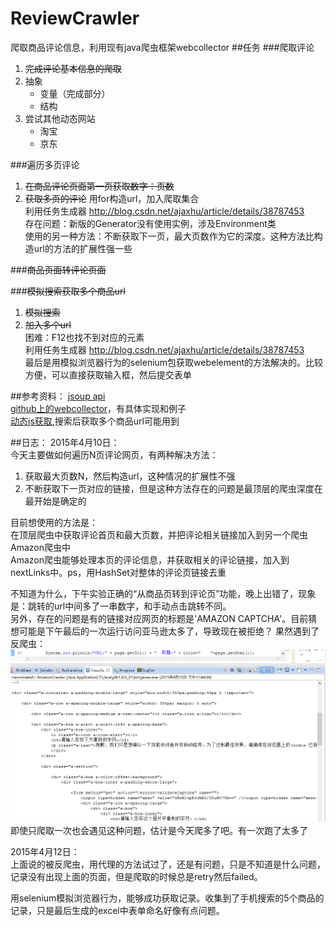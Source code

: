 # ReviewCrawler
爬取商品评论信息，利用现有java爬虫框架webcollector
##任务
###爬取评论
1. ~~完成评论基本信息的爬取~~
2. 抽象    
    * 变量（完成部分）    
    * 结构    
3. 尝试其他动态网站    
    * 淘宝    
    * 京东   

###遍历多页评论  
1. ~~在商品评论页面第一页获取数字：页数~~    
2. ~~获取多页的评论~~
      用for构造url，加入爬取集合   
        利用任务生成器 http://blog.csdn.net/ajaxhu/article/details/38787453  
        存在问题：新版的Generator没有使用实例，涉及Environment类  
         使用的另一种方法：不断获取下一页，最大页数作为它的深度。这种方法比构造url的方法的扩展性强一些

###~~商品页面转评论页面~~    


###~~模拟搜索获取多个商品url~~    
1. ~~模拟搜索~~  
2. ~~加入多个url~~  
          困难：F12也找不到对应的元素  
          利用任务生成器 http://blog.csdn.net/ajaxhu/article/details/38787453  
         最后是用模拟浏览器行为的selenium包获取webelement的方法解决的。比较方便，可以直接获取输入框，然后提交表单

##参考资料：
[jsoup api](http://www.brieftools.info/document/jsoup/)  
[github上的webcollector](https://github.com/CrawlScript/WebCollector)，有具体实现和例子  
[动态js获取](http://www.cnblogs.com/yhdino/p/3263219.html),搜索后获取多个商品url可能用到

##日志：
2015年4月10日：  
今天主要做如何遍历N页评论网页，有两种解决方法：
1. 获取最大页数N，然后构造url，这种情况的扩展性不强
2. 不断获取下一页对应的链接，但是这种方法存在的问题是最顶层的爬虫深度在最开始是确定的  

目前想使用的方法是：  
在顶层爬虫中获取评论首页和最大页数，并把评论相关链接加入到另一个爬虫Amazon爬虫中  
Amazon爬虫能够处理本页的评论信息，并获取相关的评论链接，加入到nextLinks中。ps，用HashSet对整体的评论页链接去重  

不知道为什么，下午实验正确的“从商品页转到评论页”功能，晚上出错了，现象是：跳转的url中间多了一串数字，和手动点击跳转不同。  
另外，存在的问题是有的链接对应网页的标题是'AMAZON CAPTCHA'。目前猜想可能是下午最后的一次运行访问亚马逊太多了，导致现在被拒绝？
果然遇到了反爬虫：  
![图片](https://github.com/FannyChung/ReviewCrawler/blob/master/pictures/pic1.jpg)  
即使只爬取一次也会遇见这种问题，估计是今天爬多了吧。有一次跑了太多了


2015年4月12日：  
上面说的被反爬虫，用代理的方法试过了，还是有问题，只是不知道是什么问题，记录没有出现上面的页面，但是爬取的时候总是retry然后failed。  


用selenium模拟浏览器行为，能够成功获取记录。收集到了手机搜索的5个商品的记录，只是最后生成的excel中表单命名好像有点问题。

